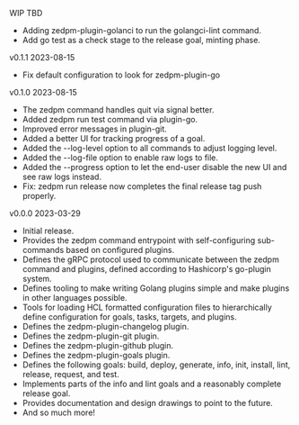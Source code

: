 WIP  TBD

 * Adding zedpm-plugin-golanci to run the golangci-lint command.
 * Add go test as a check stage to the release goal, minting phase.

v0.1.1  2023-08-15

 * Fix default configuration to look for zedpm-plugin-go

v0.1.0  2023-08-15

 * The zedpm command handles quit via signal better.
 * Added zedpm run test command via plugin-go.
 * Improved error messages in plugin-git.
 * Added a better UI for tracking progress of a goal.
 * Added the --log-level option to all commands to adjust logging level.
 * Added the --log-file option to enable raw logs to file.
 * Added the --progress option to let the end-user disable the new UI and see 
   raw logs instead.
 * Fix: zedpm run release now completes the final release tag push properly.

v0.0.0  2023-03-29

 * Initial release.
 * Provides the zedpm command entrypoint with self-configuring sub-commands
   based on configured plugins.
 * Defines the gRPC protocol used to communicate between the zedpm command and
   plugins, defined according to Hashicorp's go-plugin system.
 * Defines tooling to make writing Golang plugins simple and make plugins in
   other languages possible.
 * Tools for loading HCL formatted configuration files to hierarchically define
   configuration for goals, tasks, targets, and plugins.
 * Defines the zedpm-plugin-changelog plugin.
 * Defines the zedpm-plugin-git plugin.
 * Defines the zedpm-plugin-github plugin.
 * Defines the zedpm-plugin-goals plugin.
 * Defines the following goals: build, deploy, generate, info, init, install,
   lint, release, request, and test.
 * Implements parts of the info and lint goals and a reasonably complete release
   goal.
 * Provides documentation and design drawings to point to the future.
 * And so much more!
